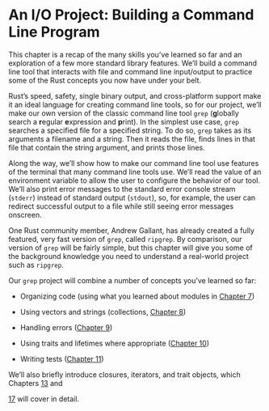 # An I/O Project: Building a Command Line Program

This chapter is a recap of the many skills you’ve learned so far and an exploration of a few more standard library features. We’ll build a command line tool that interacts with file and command line input/output to practice some of the Rust concepts you now have under your belt.

Rust’s speed, safety, single binary output, and cross-platform support make it an ideal language for creating command line tools, so for our project, we’ll make our own version of the classic command line tool `grep` (**g**lobally search a **r**egular **e**xpression and **p**rint). In the simplest use case, `grep` searches a specified file for a specified string. To do so, `grep` takes as its arguments a filename and a string. Then it reads the file, finds lines in that file that contain the string argument, and prints those lines.

Along the way, we’ll show how to make our command line tool use features of the terminal that many command line tools use. We’ll read the value of an environment variable to allow the user to configure the behavior of our tool. We’ll also print error messages to the standard error console stream (`stderr`) instead of standard output (`stdout`), so, for example, the user can redirect successful output to a file while still seeing error messages onscreen.

One Rust community member, Andrew Gallant, has already created a fully featured, very fast version of `grep`, called `ripgrep`. By comparison, our version of `grep` will be fairly simple, but this chapter will give you some of the background knowledge you need to understand a real-world project such as `ripgrep`.

Our `grep` project will combine a number of concepts you’ve learned so far:

* Organizing code (using what you learned about modules in [Chapter 7](ch07-00-managing-growing-projects-with-packages-crates-and-modules.html)<!--
  ignore -->)

* Using vectors and strings (collections, [Chapter 8](ch08-00-common-collections.html)<!-- ignore -->)

* Handling errors ([Chapter 9](ch09-00-error-handling.html)<!-- ignore -->)

* Using traits and lifetimes where appropriate ([Chapter 10](ch10-00-generics.html)<!-- ignore
  -->)

* Writing tests ([Chapter 11](ch11-00-testing.html)<!-- ignore -->)

We’ll also briefly introduce closures, iterators, and trait objects, which Chapters [13](ch13-00-functional-features.html)<!-- ignore --> and 

[17](ch17-00-oop.html)<!-- ignore --> will cover in detail.